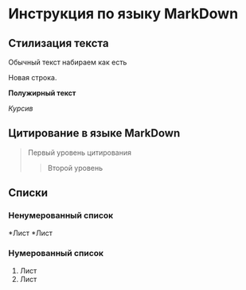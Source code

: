 # Инструкция по языку MarkDown

## Стилизация текста
Обычный текст набираем как есть

Новая строка.

**Полужирный текст**

*Курсив*

## Цитирование в языке MarkDown
> Первый уровень цитирования
>>Второй уровень

## Списки
### Ненумерованный список
*Лист
*Лист

### Нумерованный список
1. Лист
2. Лист
